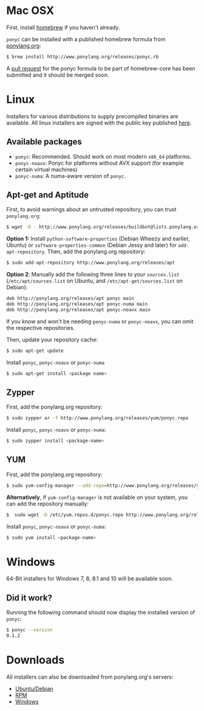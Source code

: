 # Mac OSX
First, install [homebrew](http://brew.sh/) if you haven't already.

```ponyc``` can be installed with a published homebrew formula from [ponylang.org](http://www.ponylang.org/releases/ponyc.rb):

```bash
$ brew install http://www.ponylang.org/releases/ponyc.rb
```

A [pull request](https://github.com/Homebrew/homebrew/pull/39192) for the ponyc formula to be part of homebrew-core has been submitted and it should be merged soon.

# Linux

Installers for various distributions to supply precompiled binaries are available. All linux installers are signed with the public key published [here](http://ponylang.org/releases/buildbot@lists.ponylang.org.gpg.key).

## Available packages

* ```ponyc```: Recommended. Should work on most modern ```x86_64``` platforms.
* ```ponyc-noavx```: Ponyc for platforms without AVX support (for example certain virtual machines) 
* ```ponyc-numa```: A numa-aware version of ```ponyc```.

## Apt-get and Aptitude

First, to avoid warnings about an untrusted repository, you can trust ```ponylang.org```:

```bash
$ wget -O - http://www.ponylang.org/releases/buildbot@lists.ponylang.org.gpg.key | sudo apt-key add -
```

**Option 1:** Install ```python-software-properties``` (Debian Wheezy and earlier, Ubuntu) or ```software-properties-common``` (Debian Jessy and later) for ```add-apt-repository```. Then, add the ponylang.org repository:

```bash
$ sudo add-apt-repository http://www.ponylang.org/releases/apt
```

**Option 2**: Manually add the following three lines to your ```sources.list``` (```/etc/apt/sources.list``` on Ubuntu, and ```/etc/apt-get/sources.list``` on Debian):

```bash
deb http://ponylang.org/releases/apt ponyc main
deb http://ponylang.org/releases/apt ponyc-numa main
deb http://ponylang.org/releases/apt ponyc-noavx main
```

If you know and won't be needing ```ponyc-numa``` or ```ponyc-noavx```, you can omit the respective repositories.

Then, update your repository cache:

```bash
$ sudo apt-get update
```

Install ```ponyc```, ```ponyc-noavx``` or ```ponyc-numa```

```bash
$ sudo apt-get install <package name>
```

## Zypper

First, add the ponylang.org repository:

```bash
$ sudo zypper ar -f http://www.ponylang.org/releases/yum/ponyc.repo
```

Install ```ponyc```, ```ponyc-noavx``` or ```ponyc-numa```:

```bash
$ sudo zypper install <package-name>
```

## YUM

First, add the ponylang.org repository:

```bash
$ sudo yum-config-manager --add-repo=http://www.ponylang.org/releases/yum/ponyc.repo
```

**Alternatively**, if ```yum-config-manager``` is not available on your system, you can add the repository manually:

```bash
$  sudo wget -O /etc/yum.repos.d/ponyc.repo http://www.ponylang.org/releases/yum/ponyc.repo
```

Install ```ponyc```, ```ponyc-noavx``` or ```ponyc-numa```:

```bash
$ sudo yum install <package-name>
```

# Windows

64-Bit installers for Windows 7, 8, 8.1 and 10 will be available soon.

## Did it work?

Running the following command should now display the installed version of ```ponyc```:

```bash
$ ponyc --version
0.1.2
```

# Downloads
All installers can also be downloaded from ponylang.org's servers:

* [Ubuntu/Debian](http://ponylang.org/releases/debian)
* [RPM](http://ponylang.org/releases/yum)
* [Windows](http://ponylang.org/releases/windows)
